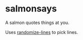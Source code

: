 # salmonsays
A salmon quotes things at you.

Uses [randomize-lines](http://arthurdejong.org/rl/) to pick lines.
